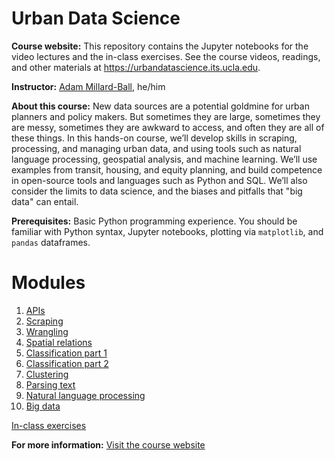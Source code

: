# Urban Data Science

**Course website:** This repository contains the Jupyter notebooks for the video lectures and the in-class exercises.
See the course videos, readings, and other materials at https://urbandatascience.its.ucla.edu.

**Instructor:** [Adam Millard-Ball](https://millardball.its.ucla.edu), he/him

**About this course:** New data sources are a potential goldmine for urban planners and policy makers. But sometimes they are large, sometimes they are messy, sometimes they are awkward to access, and often they are all of these things. In this hands-on course, we’ll develop skills in scraping, processing, and managing urban data, and using tools such as natural language processing, geospatial analysis, and machine learning. We’ll use examples from transit, housing, and equity planning, and build competence in open-source tools and languages such as Python and SQL. We’ll also consider the limits to data science, and the biases and pitfalls that "big data" can entail.

**Prerequisites:** Basic Python programming experience. You should be familiar with Python syntax, Jupyter notebooks, plotting via `matplotlib`, and `pandas` dataframes.

# Modules

1. [APIs](https://github.com/UCLALuskin/urbandatascience/tree/main/lectures/1%20APIs)
2. [Scraping](https://github.com/UCLALuskin/urbandatascience/tree/main/lectures/2%20Scraping)
3. [Wrangling](https://github.com/UCLALuskin/urbandatascience/tree/main/lectures/3%20Wrangling)
4. [Spatial relations](https://github.com/UCLALuskin/urbandatascience/tree/main/lectures/4%20Spatial%20relations)
5. [Classification part 1](https://github.com/UCLALuskin/urbandatascience/tree/main/lectures/5%20Classification%20part%201)
6. [Classification part 2](https://github.com/UCLALuskin/urbandatascience/tree/main/lectures/6%20Classification%20part%202)
7. [Clustering](https://github.com/UCLALuskin/urbandatascience/tree/main/lectures/7%20Clustering)
8. [Parsing text](https://github.com/UCLALuskin/urbandatascience/tree/main/lectures/8%20Parsing%20text)
9. [Natural language processing](https://github.com/UCLALuskin/urbandatascience/tree/main/lectures/9%20Natural%20language%20processing)
10. [Big data](https://github.com/UCLALuskin/urbandatascience/tree/main/lectures/10%20Big%20data)

[In-class exercises](https://github.com/UCLALuskin/urbandatascience/tree/main/classes)

**For more information:** [Visit the course website](https://urbandatascience.its.ucla.edu)